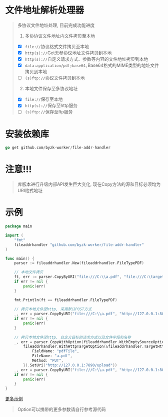 # 文件地址解析处理器

> 多协议文件地址处理, 目前完成功能进度
> 1. 多协协议文件地址内文件拷贝至本地
> - [x] `file://`协议格式文件拷贝至本地
> - [x] `http(s)://`Get无参协议地址文件拷贝到本地
> - [x] `http(s)://`自定义请求方式、参数等内容的文件地址拷贝到本地
> - [x] `data:application/pdf;base64,`Base64格式的MIME类型的地址文件拷贝到本地
> - [ ] `(s)ftp://`协议文件拷贝到本地
>
> 2. 本地文件保存至多协议地址
> - [x] `file://`保存至本地
> - [x] `http(s)://`保存至http服务
> - [ ] `(s)ftp://`保存至ftp服务

# 安装依赖库

```go
go get github.com/byzk-worker/file-addr-handler
```

# 注意!!!
> 库版本进行升级内部API发生巨大变化, 现在Copy方法的源和目标必须均为URI格式地址

# 示例

```go
package main

import (
	"fmt"
	fileaddrhandler "github.com/byzk-worker/file-addr-handler"
)

func main() {
	parser := fileaddrhandler.New(fileaddrhandler.FileTypePDF)

	// 本地文件拷贝
	ft, err := parser.CopyByURI("file:///C:\\a.pdf", "file:///C:\target.pdf")
	if err != nil {
		panic(err)
	}

	fmt.Println(ft == fileaddrhandler.FileTypePDF)
	
	// 拷贝本地文件至http, 采用默认POST方式
	_, err = parser.CopyByURI("file:///C:\\a.pdf", "http://127.0.0.1:8090/a.pdf")
	if err != nil {
		panic(err)
	}
	
	// 拷贝本地文件至http, 自定义目标的请求方式以及文件字段和名称
	_, err = parser.CopyWithOption(fileaddrhandler.WithEmptySourceOption().SetUri("file:///C:\a.pdf"), 
		fileaddrhandler.WithHttpTargetOption(&fileaddrhandler.TargetHttpOption{
			FieldName: "pdfFile",
			FileName: "a.pdf",
			Method: "PUT",
        }).SetUri("http://127.0.0.1:7890/upload"))
	_, err = parser.CopyByURI("file:///C:\\a.pdf", "http://127.0.0.1:8090/a.pdf")
	if err != nil {
		panic(err)
	}
}

```

[更多示例](parser_test.go)

> Option可以携带的更多参数请自行参考源代码